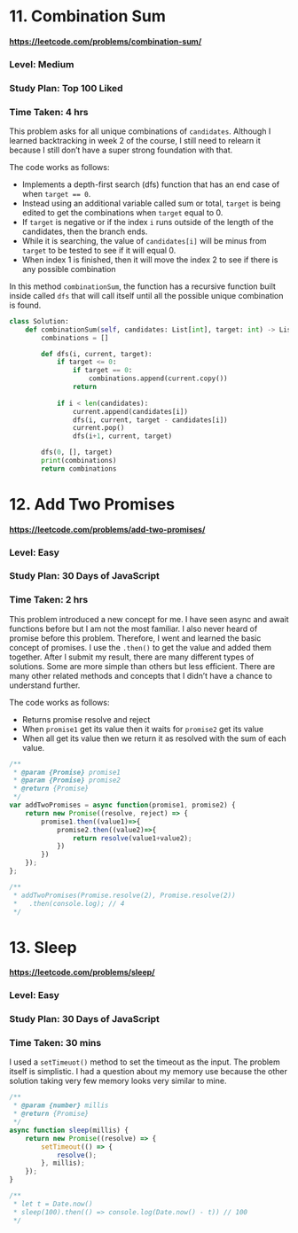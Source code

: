 # 11. Combination Sum
#### https://leetcode.com/problems/combination-sum/
### Level: Medium
### Study Plan: Top 100 Liked
### Time Taken: 4 hrs

This problem asks for all unique combinations of `candidates`. Although I learned backtracking in week 2 of the course, I still need to relearn it because I still don’t have a super strong foundation with that.

The code works as follows:

- Implements a depth-first search (dfs) function that has an end case of when `target == 0`.
- Instead using an additional variable called sum or total, `target` is being edited to get the combinations when `target` equal to 0.
- If `target` is negative or if the index `i` runs outside of the length of the candidates, then the branch ends. 
- While it is searching, the value of `candidates[i]` will be minus from `target` to be tested to see if it will equal 0.
- When index 1 is finished, then it will move the index 2 to see if there is any possible combination

In this method `combinationSum`, the function has a recursive function built inside called `dfs` that will call itself until all the possible unique combination is found. 

```python
class Solution:
    def combinationSum(self, candidates: List[int], target: int) -> List[List[int]]:    
        combinations = []

        def dfs(i, current, target):
            if target <= 0:
                if target == 0:
                    combinations.append(current.copy())
                return
            
            if i < len(candidates):
                current.append(candidates[i])
                dfs(i, current, target - candidates[i])
                current.pop()
                dfs(i+1, current, target)

        dfs(0, [], target)
        print(combinations)
        return combinations

```

# 12. Add Two Promises
#### https://leetcode.com/problems/add-two-promises/
### Level: Easy
### Study Plan: 30 Days of JavaScript
### Time Taken: 2 hrs

This problem introduced a new concept for me. I have seen async and await functions before but I am not the most familiar. I also never heard of promise before this problem. Therefore, I went and learned the basic concept of promises. I use the `.then()` to get the value and added them together. After I submit my result, there are many different types of solutions. Some are more simple than others but less efficient. There are many other related methods and concepts that I didn’t have a chance to understand further.

The code works as follows:
- Returns promise resolve and reject
- When `promise1` get its value then it waits for `promise2` get its value
- When all get its value then we return it as resolved with the sum of each value. 


```javascript
/**
 * @param {Promise} promise1
 * @param {Promise} promise2
 * @return {Promise}
 */
var addTwoPromises = async function(promise1, promise2) {
    return new Promise((resolve, reject) => {
        promise1.then((value1)=>{
            promise2.then((value2)=>{
                return resolve(value1+value2);
            })
        })
    });
};

/**
 * addTwoPromises(Promise.resolve(2), Promise.resolve(2))
 *   .then(console.log); // 4
 */
```

# 13. Sleep
#### https://leetcode.com/problems/sleep/
### Level: Easy
### Study Plan: 30 Days of JavaScript
### Time Taken:  30 mins

I used a `setTimeuot()` method to set the timeout as the input. The problem itself is simplistic. I had a question about my memory use because the other solution taking very few memory looks very similar to mine. 

```javascript
/**
 * @param {number} millis
 * @return {Promise}
 */
async function sleep(millis) {
    return new Promise((resolve) => {
        setTimeout(() => {
            resolve();
        }, millis);
    });
}

/** 
 * let t = Date.now()
 * sleep(100).then(() => console.log(Date.now() - t)) // 100
 */
```

